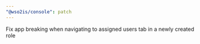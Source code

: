 ```yaml
---
"@wso2is/console": patch
---
```


Fix app breaking when navigating to assigned users tab in a newly created role

